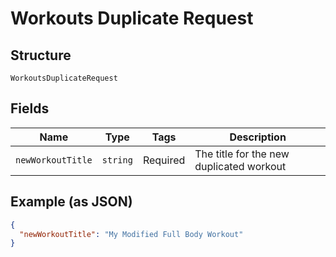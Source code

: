 
# Workouts Duplicate Request

## Structure

`WorkoutsDuplicateRequest`

## Fields

| Name | Type | Tags | Description |
|  --- | --- | --- | --- |
| `newWorkoutTitle` | `string` | Required | The title for the new duplicated workout |

## Example (as JSON)

```json
{
  "newWorkoutTitle": "My Modified Full Body Workout"
}
```

